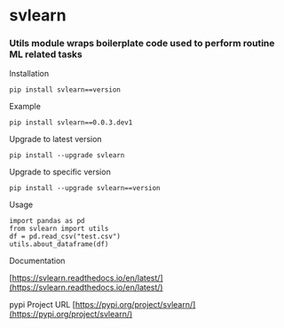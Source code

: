 # svlearn

### Utils module wraps boilerplate code used to perform routine ML related tasks

Installation

	pip install svlearn==version

Example

	pip install svlearn==0.0.3.dev1

Upgrade to latest version

	pip install --upgrade svlearn
	
Upgrade to specific version

	pip install --upgrade svlearn==version

Usage

	import pandas as pd
	from svlearn import utils
	df = pd.read_csv("test.csv")
	utils.about_dataframe(df)
	
Documentation

[https://svlearn.readthedocs.io/en/latest/](https://svlearn.readthedocs.io/en/latest/)

pypi Project URL
[https://pypi.org/project/svlearn/](https://pypi.org/project/svlearn/)